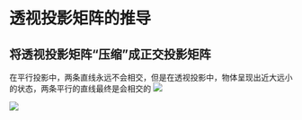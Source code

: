 # 透视投影矩阵的推导
##  将透视投影矩阵“压缩”成正交投影矩阵

在平行投影中，两条直线永远不会相交，但是在透视投影中，物体呈现出近大远小的状态，两条平行的直线最终是会相交的
![](perspective_example.jpeg)


![](perspective-2D.jpeg)